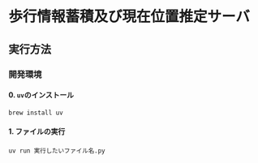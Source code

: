 # 歩行情報蓄積及び現在位置推定サーバ

## 実行方法

### 開発環境

#### 0. `uv`のインストール

```shell
brew install uv
```

#### 1. ファイルの実行

```shell
uv run 実行したいファイル名.py
```
